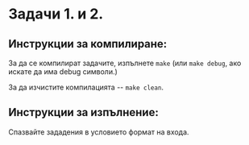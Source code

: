 Задачи 1. и 2.
==============


Инструкции за компилиране:
--------------------------

За да се компилират задачите, изпълнете `make`
(или `make debug`, ако искате да има debug символи.)

За да изчистите компилацията -- `make clean`.


Инструкции за изпълнение:
-------------------------

Спазвайте зададения в условието формат на входа.
